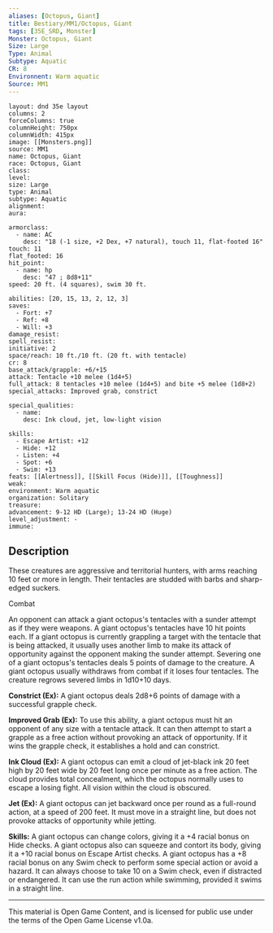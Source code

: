 ```yaml
---
aliases: [Octopus, Giant]
title: Bestiary/MM1/Octopus, Giant
tags: [35E_SRD, Monster]
Monster: Octopus, Giant
Size: Large
Type: Animal
Subtype: Aquatic
CR: 8
Environnent: Warm aquatic
Source: MM1
---
```


```statblock
layout: dnd 35e layout
columns: 2
forceColumns: true
columnHeight: 750px
columnWidth: 415px
image: [[Monsters.png]]
source: MM1
name: Octopus, Giant
race: Octopus, Giant
class: 
level: 
size: Large
type: Animal
subtype: Aquatic
alignment: 
aura: 

armorclass:
  - name: AC
    desc: "18 (-1 size, +2 Dex, +7 natural), touch 11, flat-footed 16"
touch: 11
flat_footed: 16
hit_point:
  - name: hp
    desc: "47 ; 8d8+11"
speed: 20 ft. (4 squares), swim 30 ft.

abilities: [20, 15, 13, 2, 12, 3]
saves:
  - Fort: +7
  - Ref: +8
  - Will: +3
damage_resist: 
spell_resist: 
initiative: 2
space/reach: 10 ft./10 ft. (20 ft. with tentacle)
cr: 8
base_attack/grapple: +6/+15
attack: Tentacle +10 melee (1d4+5)
full_attack: 8 tentacles +10 melee (1d4+5) and bite +5 melee (1d8+2)
special_attacks: Improved grab, constrict

special_qualities:
  - name: 
    desc: Ink cloud, jet, low-light vision

skills:
  - Escape Artist: +12
  - Hide: +12
  - Listen: +4
  - Spot: +6
  - Swim: +13
feats: [[Alertness]], [[Skill Focus (Hide)]], [[Toughness]]
weak: 
environment: Warm aquatic
organization: Solitary
treasure: 
advancement: 9-12 HD (Large); 13-24 HD (Huge)
level_adjustment: -
immune: 
```

## Description

<p>These creatures are aggressive and territorial hunters, with arms reaching 10 feet or more in length. Their tentacles are studded with barbs and sharp-edged suckers.</p>
<p>Combat</p>
<p>An opponent can attack a giant octopus's tentacles with a sunder attempt as if they were weapons. A giant octopus's tentacles have 10 hit points each. If a giant octopus is currently grappling a target with the tentacle that is being attacked, it usually uses another limb to make its attack of opportunity against the opponent making the sunder attempt. Severing one of a giant octopus's tentacles deals 5 points of damage to the creature. A giant octopus usually withdraws from combat if it loses four tentacles. The creature regrows severed limbs in 1d10+10 days.</p>
<p>
            <b>Constrict (Ex):</b> A giant octopus deals 2d8+6 points of damage with a successful grapple check.</p>
<p>
            <b>Improved Grab (Ex):</b> To use this ability, a giant octopus must hit an opponent of any size with a tentacle attack. It can then attempt to start a grapple as a free action without provoking an attack of opportunity. If it wins the grapple check, it establishes a hold and can constrict.</p>
<p>
            <b>Ink Cloud (Ex):</b> A giant octopus can emit a cloud of jet-black ink 20 feet high by 20 feet wide by 20 feet long once per minute as a free action. The cloud provides total concealment, which the octopus normally uses to escape a losing fight. All vision within the cloud is obscured.</p>
<p>
            <b>Jet (Ex):</b> A giant octopus can jet backward once per round as a full-round action, at a speed of 200 feet. It must move in a straight line, but does not provoke attacks of opportunity while jetting.</p>
<p>
            <b>Skills:</b> A giant octopus can change colors, giving it a +4 racial bonus on Hide checks. A giant octopus also can squeeze and contort its body, giving it a +10 racial bonus on Escape Artist checks. A giant octopus has a +8 racial bonus on any Swim check to perform some special action or avoid a hazard. It can always choose to take 10 on a Swim check, even if distracted or endangered. It can use the run action while swimming, provided it swims in a straight line.</p>

---

This material is Open Game Content, and is licensed for public use under
the terms of the Open Game License v1.0a.
